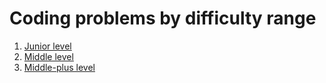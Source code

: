 # Coding problems by difficulty range

1. [Junior level](./junior.md)
2. [Middle level](./middle.md)
3. [Middle-plus level](./middle_plus.md)